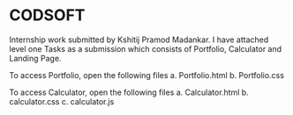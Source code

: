 # CODSOFT
Internship work submitted by Kshitij Pramod Madankar. I have attached level one Tasks as a submission which consists of Portfolio, Calculator and Landing Page.

To access Portfolio, open the following files 
a. Portfolio.html
b. Portfolio.css

To access Calculator, open the following files
a. Calculator.html
b. calculator.css
c. calculator.js

